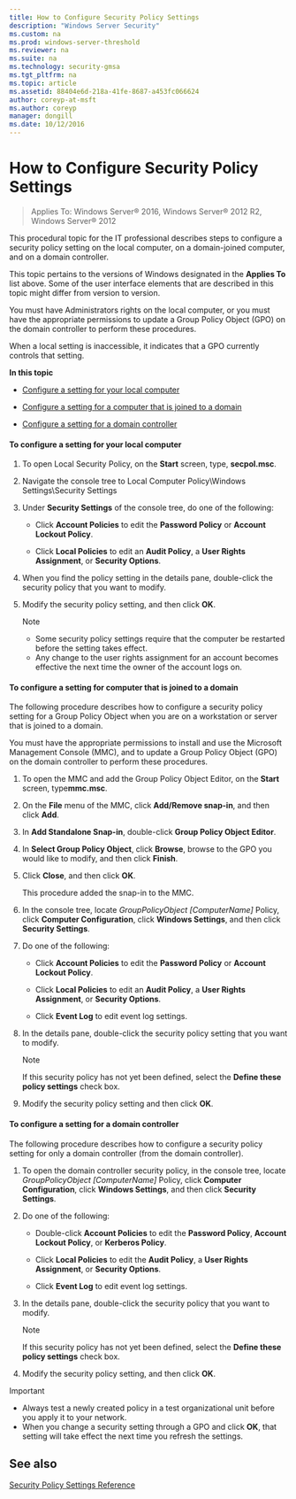 ```yaml
---
title: How to Configure Security Policy Settings
description: "Windows Server Security"
ms.custom: na
ms.prod: windows-server-threshold
ms.reviewer: na
ms.suite: na
ms.technology: security-gmsa
ms.tgt_pltfrm: na
ms.topic: article
ms.assetid: 88404e6d-218a-41fe-8687-a453fc066624
author: coreyp-at-msft
ms.author: coreyp
manager: dongill
ms.date: 10/12/2016
---
```

# How to Configure Security Policy Settings

>Applies To: Windows Server&reg; 2016, Windows Server&reg; 2012 R2, Windows Server&reg; 2012

This procedural topic for the IT professional describes steps to configure a security policy setting on the local computer, on a domain-joined computer, and on a domain controller.

This topic pertains to the versions of Windows designated in the **Applies To** list above. Some of the user interface elements that are described in this topic might differ from version to version.

You must have Administrators rights on the local computer, or you must have the appropriate permissions to update a Group Policy Object (GPO) on the domain controller to perform these procedures.

When a local setting is inaccessible, it indicates that a GPO currently controls that setting.

**In this topic**

-   [Configure a setting for your local computer](#BKMK_Local)

-   [Configure a setting for a computer that is joined to a domain](#BKMK_Domain)

-   [Configure a setting for a domain controller](#BKMK_DC)

#### <a name="BKMK_Local"></a>To configure a setting for your local computer

1.  To open Local Security Policy, on the **Start** screen, type,   **secpol.msc**.

2.  Navigate the console tree to Local Computer Policy\Windows Settings\Security Settings

3.  Under **Security Settings** of the console tree, do one of the following:

    -   Click **Account Policies** to edit the **Password Policy** or **Account Lockout Policy**.

    -   Click **Local Policies** to edit an **Audit Policy**, a **User Rights Assignment**, or **Security Options**.

4.  When you find the policy setting in the details pane, double-click the security policy that you want to modify.

5.  Modify the security policy setting, and then click **OK**.

    > [!NOTE]
    > -   Some security policy settings require that the computer be restarted before the setting takes effect.
    > -   Any change to the user rights assignment for an account becomes effective the next time the owner of the account logs on.

#### <a name="BKMK_Domain"></a>To configure a setting for computer that is joined to a domain
The following procedure describes how to configure a security policy setting for a Group Policy Object when you are on a workstation or server that is joined to a domain.

You must have the appropriate permissions to install and use the Microsoft Management Console (MMC), and to update a Group Policy Object (GPO) on the domain controller to perform these procedures.

1.  To open the MMC and add the Group Policy Object Editor, on the **Start** screen, type**mmc.msc**.

2.  On the **File** menu of the MMC, click **Add/Remove snap-in**, and then click **Add**.

3.  In **Add Standalone Snap-in**, double-click **Group Policy Object Editor**.

4.  In **Select Group Policy Object**, click **Browse**, browse to the GPO you would like to modify, and then click **Finish**.

5.  Click **Close**, and then click **OK**.

    This procedure added the snap-in to the MMC.

6.  In the console tree, locate *GroupPolicyObject [ComputerName]* Policy, click **Computer Configuration**, click **Windows Settings**, and then click **Security Settings**.

7.  Do one of the following:

    -   Click **Account Policies** to edit the **Password Policy** or **Account Lockout Policy**.

    -   Click **Local Policies** to edit an **Audit Policy**, a **User Rights Assignment**, or **Security Options**.

    -   Click **Event Log** to edit event log settings.

8.  In the details pane, double-click the security policy setting that you want to modify.

    > [!NOTE]
    > If this security policy has not yet been defined, select the **Define these policy settings** check box.

9. Modify the security policy setting and then click **OK**.

#### <a name="BKMK_DC"></a>To configure a setting for a domain controller
The following procedure describes how to configure a security policy setting for only a domain controller (from the domain controller).

1.  To open the domain controller security policy, in the console tree, locate *GroupPolicyObject [ComputerName]* Policy, click **Computer Configuration**, click **Windows Settings**, and then click **Security Settings**.

2.  Do one of the following:

    -   Double-click **Account Policies** to edit the **Password Policy**, **Account Lockout Policy**, or **Kerberos Policy**.

    -   Click **Local Policies** to edit the **Audit Policy**, a **User Rights Assignment**, or **Security Options**.

    -   Click **Event Log** to edit event log settings.

3.  In the details pane, double-click the security policy that you want to modify.

    > [!NOTE]
    > If this security policy has not yet been defined, select the **Define these policy settings** check box.

4.  Modify the security policy setting, and then click **OK**.

> [!IMPORTANT]
> -   Always test a newly created policy in a test organizational unit before you apply it to your network.
> -   When you change a security setting through a GPO and click **OK**, that setting will take effect the next time you refresh the settings.

## See also
[Security Policy Settings Reference](Security-Policy-Settings-Reference.md)


